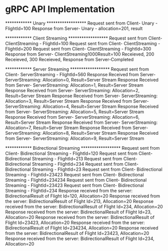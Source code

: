 gRPC API Implementation
========================

************ Unary ******************
Request sent from Client- Unary - FlightId=100
Response from Server- Unary - allocation=201, result 


************ Client Streaming ******************
Request sent from Client- ClientStreaming - FlightId=100
Request sent from Client- ClientStreaming - FlightId=200
Request sent from Client- ClientStreaming - FlightId=300
Response from Server- ClientStreaming1000Result=100 Receieved, 200 Receieved, 300 Receieved, 
Response from Server-Completed 



************ Server Streaming ******************
Request sent from Client- ServerStreaming - FlightId=560
Response Received from Server- ServerStreaming: Allocation=0, Result=Server Stream
Response Received from Server- ServerStreaming: Allocation=1, Result=Server Stream
Response Received from Server- ServerStreaming: Allocation=2, Result=Server Stream
Response Received from Server- ServerStreaming: Allocation=3, Result=Server Stream
Response Received from Server- ServerStreaming: Allocation=4, Result=Server Stream
Response Received from Server- ServerStreaming: Allocation=5, Result=Server Stream
Response Received from Server- ServerStreaming: Allocation=6, Result=Server Stream
Response Received from Server- ServerStreaming: Allocation=7, Result=Server Stream
Response Received from Server- ServerStreaming: Allocation=8, Result=Server Stream
Response Received from Server- ServerStreaming: Allocation=9, Result=Server Stream


************ Bidrectional Streaming ******************
Request sent from Client- Bidirectional Streaming - FlightId=120
Request sent from Client- Bidirectional Streaming - FlightId=213
Request sent from Client- Bidirectional Streaming - FlightId=234
Request sent from Client- Bidirectional Streaming - FlightId=23
Request sent from Client- Bidirectional Streaming - FlightId=23423
Request sent from Client- Bidirectional Streaming - FlightId=234234
Request sent from Client- Bidirectional Streaming - FlightId=23423
Request sent from Client- Bidirectional Streaming - FlightId=234
Response received from the server:  BidirectionalResult of Flight Id=120, Allocation=20
Response received from the server:  BidirectionalResult of Flight Id=213, Allocation=20
Response received from the server:  BidirectionalResult of Flight Id=234, Allocation=20
Response received from the server:  BidirectionalResult of Flight Id=23, Allocation=20
Response received from the server:  BidirectionalResult of Flight Id=23423, Allocation=20
Response received from the server:  BidirectionalResult of Flight Id=234234, Allocation=20
Response received from the server:  BidirectionalResult of Flight Id=23423, Allocation=20
Response received from the server:  BidirectionalResult of Flight Id=234, Allocation=20
